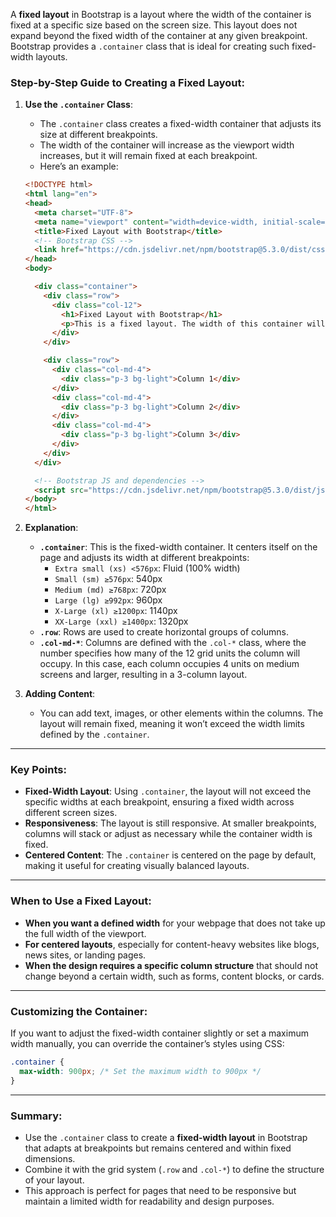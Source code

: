 A **fixed layout** in Bootstrap is a layout where the width of the container is fixed at a specific size based on the screen size. This layout does not expand beyond the fixed width of the container at any given breakpoint. Bootstrap provides a `.container` class that is ideal for creating such fixed-width layouts.

### **Step-by-Step Guide to Creating a Fixed Layout**:

1. **Use the `.container` Class**:
   - The `.container` class creates a fixed-width container that adjusts its size at different breakpoints.
   - The width of the container will increase as the viewport width increases, but it will remain fixed at each breakpoint.
   - Here’s an example:

   ```html
   <!DOCTYPE html>
   <html lang="en">
   <head>
     <meta charset="UTF-8">
     <meta name="viewport" content="width=device-width, initial-scale=1.0">
     <title>Fixed Layout with Bootstrap</title>
     <!-- Bootstrap CSS -->
     <link href="https://cdn.jsdelivr.net/npm/bootstrap@5.3.0/dist/css/bootstrap.min.css" rel="stylesheet">
   </head>
   <body>

     <div class="container">
       <div class="row">
         <div class="col-12">
           <h1>Fixed Layout with Bootstrap</h1>
           <p>This is a fixed layout. The width of this container will adjust based on the screen size, but will not expand to the full width of the viewport.</p>
         </div>
       </div>

       <div class="row">
         <div class="col-md-4">
           <div class="p-3 bg-light">Column 1</div>
         </div>
         <div class="col-md-4">
           <div class="p-3 bg-light">Column 2</div>
         </div>
         <div class="col-md-4">
           <div class="p-3 bg-light">Column 3</div>
         </div>
       </div>
     </div>

     <!-- Bootstrap JS and dependencies -->
     <script src="https://cdn.jsdelivr.net/npm/bootstrap@5.3.0/dist/js/bootstrap.bundle.min.js"></script>
   </body>
   </html>
   ```

2. **Explanation**:
   - **`.container`**: This is the fixed-width container. It centers itself on the page and adjusts its width at different breakpoints:
     - `Extra small (xs) <576px`: Fluid (100% width)
     - `Small (sm) ≥576px`: 540px
     - `Medium (md) ≥768px`: 720px
     - `Large (lg) ≥992px`: 960px
     - `X-Large (xl) ≥1200px`: 1140px
     - `XX-Large (xxl) ≥1400px`: 1320px
   - **`.row`**: Rows are used to create horizontal groups of columns.
   - **`.col-md-*`**: Columns are defined with the `.col-*` class, where the number specifies how many of the 12 grid units the column will occupy. In this case, each column occupies 4 units on medium screens and larger, resulting in a 3-column layout.

3. **Adding Content**:
   - You can add text, images, or other elements within the columns. The layout will remain fixed, meaning it won’t exceed the width limits defined by the `.container`.

---

### **Key Points**:
- **Fixed-Width Layout**: Using `.container`, the layout will not exceed the specific widths at each breakpoint, ensuring a fixed width across different screen sizes.
- **Responsiveness**: The layout is still responsive. At smaller breakpoints, columns will stack or adjust as necessary while the container width is fixed.
- **Centered Content**: The `.container` is centered on the page by default, making it useful for creating visually balanced layouts.

---

### **When to Use a Fixed Layout**:
- **When you want a defined width** for your webpage that does not take up the full width of the viewport.
- **For centered layouts**, especially for content-heavy websites like blogs, news sites, or landing pages.
- **When the design requires a specific column structure** that should not change beyond a certain width, such as forms, content blocks, or cards.

---

### **Customizing the Container**:
If you want to adjust the fixed-width container slightly or set a maximum width manually, you can override the container’s styles using CSS:

```css
.container {
  max-width: 900px; /* Set the maximum width to 900px */
}
```

---

### **Summary**:
- Use the `.container` class to create a **fixed-width layout** in Bootstrap that adapts at breakpoints but remains centered and within fixed dimensions.
- Combine it with the grid system (`.row` and `.col-*`) to define the structure of your layout.
- This approach is perfect for pages that need to be responsive but maintain a limited width for readability and design purposes.
